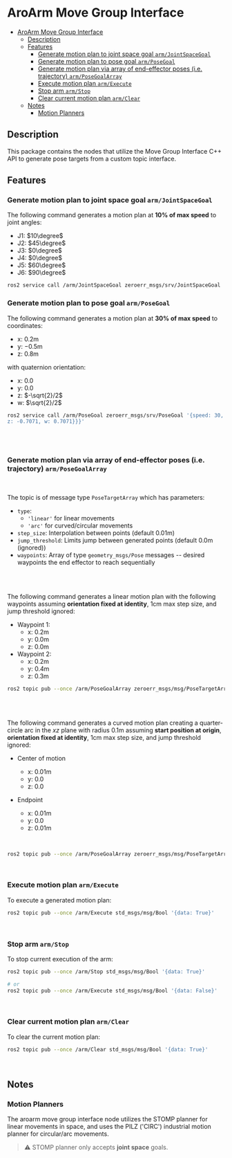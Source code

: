 # AroArm Move Group Interface
- [AroArm Move Group Interface](#aroarm-move-group-interface)
  - [Description](#description)
  - [Features](#features)
    - [Generate motion plan to joint space goal `arm/JointSpaceGoal`](#generate-motion-plan-to-joint-space-goal-armjointspacegoal)
    - [Generate motion plan to pose goal `arm/PoseGoal`](#generate-motion-plan-to-pose-goal-armposegoal)
    - [Generate motion plan via array of end-effector poses (i.e. trajectory) `arm/PoseGoalArray`](#generate-motion-plan-via-array-of-end-effector-poses-ie-trajectory-armposegoalarray)
    - [Execute motion plan `arm/Execute`](#execute-motion-plan-armexecute)
    - [Stop arm `arm/Stop`](#stop-arm-armstop)
    - [Clear current motion plan `arm/Clear`](#clear-current-motion-plan-armclear)
  - [Notes](#notes)
    - [Motion Planners](#motion-planners)


## Description

This package contains the nodes that utilize the Move Group Interface C++ API to generate pose targets from a custom topic interface.


## Features
### Generate motion plan to joint space goal `arm/JointSpaceGoal`
The following command generates a motion plan at **10% of max speed** to joint angles:
- J1: $10\degree$
- J2: $45\degree$
- J3: $0\degree$
- J4: $0\degree$
- J5: $60\degree$
- J6: $90\degree$

```bash
ros2 service call /arm/JointSpaceGoal zeroerr_msgs/srv/JointSpaceGoal '{speed: 10, joint_deg: [10, 45, 0, 0, 60, 90]}'
```


### Generate motion plan to pose goal `arm/PoseGoal`

The following command generates a motion plan at **30% of max speed** to coordinates:
- x: $0.2$m
- y: $-0.5$m
- z: $0.8$m

with quaternion orientation:
- x: $0.0$
- y: $0.0$
- z: $-\sqrt{2}/2$
- w: $\sqrt{2}/2$

```bash
ros2 service call /arm/PoseGoal zeroerr_msgs/srv/PoseGoal '{speed: 30, pose: {position: {x: 0.2, y: -0.5, z: 0.8}, orientation: {x: 0.0, y: 0.0, 
z: -0.7071, w: 0.7071}}}'
```

<br>
<br>


### Generate motion plan via array of end-effector poses (i.e. trajectory) `arm/PoseGoalArray`

<br>

The topic is of message type `PoseTargetArray` which has parameters:
- `type`:
  - `'linear'` for linear movements
  - `'arc'` for curved/circular movements
- `step_size`: Interpolation between points (default $0.01$m)
- `jump_threshold`: Limits jump between generated points (default $0.0$m (ignored))
- `waypoints`: Array of type `geometry_msgs/Pose` messages -- desired waypoints the end effector to reach sequentially

<br>
<br>

The following command generates a linear motion plan with the following waypoints assuming **orientation fixed at identity**, 1cm max step size, and jump threshold ignored:

- Waypoint 1:
  - x: $0.2$m
  - y: $0.0$m
  - z: $0.0$m
- Waypoint 2:
  - x: $0.2$m
  - y: $0.4$m
  - z: $0.3$m

```bash
ros2 topic pub --once /arm/PoseGoalArray zeroerr_msgs/msg/PoseTargetArray '{type: 'linear', step_size: 0.01, jump_threshold: 0.0, waypoints: {pose: {position: {x: 0.2, y: 0.0, z: 0.0}, orientation: {x: 0.0, y: 0.0, z: 0.0, w: 1.0}}, pose: {position: {x: 0.2, y: 0.4, z: 0.3}, orientation: {x: 0.0, y: 0.0, z: 0.0, w: 1.0}}}}'
```

<br>
<br>

The following command generates a curved motion plan creating a quarter-circle arc in the $xz$ plane with radius $0.1$m assuming **start position at origin**, **orientation fixed at identity**, 1cm max step size, and jump threshold ignored:


- Center of motion
  - x: $0.01$m
  - y: $0.0$
  - z: $0.0$

- Endpoint
  - x: $0.01$m
  - y: $0.0$
  - z: $0.01$m

<br>

```bash
ros2 topic pub --once /arm/PoseGoalArray zeroerr_msgs/msg/PoseTargetArray '{type: 'linear', step_size: 0.01, jump_threshold: 0.0, waypoints: {pose: {position: {x: 0.01, y: 0.0, z: 0.0}, orientation: {x: 0.0, y: 0.0, z: 0.0, w: 1.0}}, pose: {position: {x: 0.01, y: 0.0, z: 0.01}, orientation: {x: 0.0, y: 0.0, z: 0.0, w: 1.0}}}}'
```

<br>

### Execute motion plan `arm/Execute`

To execute a generated motion plan:
```bash
ros2 topic pub --once /arm/Execute std_msgs/msg/Bool '{data: True}'
```

<br>

### Stop arm `arm/Stop`

To stop current execution of the arm:
```bash
ros2 topic pub --once /arm/Stop std_msgs/msg/Bool '{data: True}'

# or
ros2 topic pub --once /arm/Execute std_msgs/msg/Bool '{data: False}'
```

<br>

### Clear current motion plan `arm/Clear`
To clear the current motion plan:
```bash
ros2 topic pub --once /arm/Clear std_msgs/msg/Bool '{data: True}'
```

<br>

## Notes
### Motion Planners
The aroarm move group interface node utilizes the STOMP planner for linear movements in space, and uses the PILZ ('CIRC') industrial motion planner for circular/arc movements.

> :warning: STOMP planner only accepts **joint space** goals.